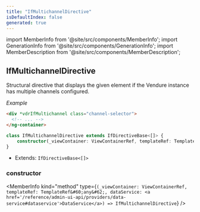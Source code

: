 ```yaml
---
title: "IfMultichannelDirective"
isDefaultIndex: false
generated: true
---
```

<!-- This file was generated from the Vendure source. Do not modify. Instead, re-run the "docs:build" script -->
import MemberInfo from '@site/src/components/MemberInfo';
import GenerationInfo from '@site/src/components/GenerationInfo';
import MemberDescription from '@site/src/components/MemberDescription';


## IfMultichannelDirective

<GenerationInfo sourceFile="packages/admin-ui/src/lib/core/src/shared/directives/if-multichannel.directive.ts" sourceLine="21" packageName="@vendure/admin-ui" />

Structural directive that displays the given element if the Vendure instance has multiple channels
configured.

*Example*

```html
<div *vdrIfMultichannel class="channel-selector">
  <!-- ... -->
</ng-container>
```

```ts title="Signature"
class IfMultichannelDirective extends IfDirectiveBase<[]> {
    constructor(_viewContainer: ViewContainerRef, templateRef: TemplateRef<any>, dataService: DataService)
}
```
* Extends: <code>IfDirectiveBase&#60;[]&#62;</code>



<div className="members-wrapper">

### constructor

<MemberInfo kind="method" type={`(_viewContainer: ViewContainerRef, templateRef: TemplateRef&#60;any&#62;, dataService: <a href='/reference/admin-ui-api/providers/data-service#dataservice'>DataService</a>) => IfMultichannelDirective`}   />




</div>
